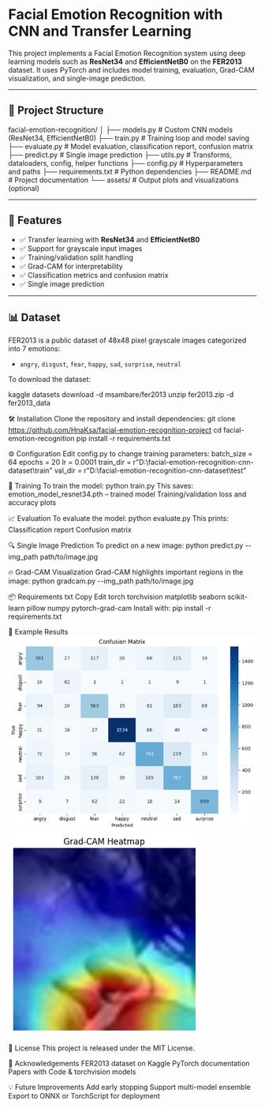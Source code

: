 # Facial Emotion Recognition with CNN and Transfer Learning

This project implements a Facial Emotion Recognition system using deep learning models such as **ResNet34** and **EfficientNetB0** on the **FER2013** dataset. It uses PyTorch and includes model training, evaluation, Grad-CAM visualization, and single-image prediction.

---

## 📂 Project Structure

facial-emotion-recognition/
│
├── models.py # Custom CNN models (ResNet34, EfficientNetB0)
├── train.py # Training loop and model saving
├── evaluate.py # Model evaluation, classification report, confusion matrix
├── predict.py # Single image prediction
├── utils.py # Transforms, dataloaders, config, helper functions
├── config.py # Hyperparameters and paths
├── requirements.txt # Python dependencies
├── README.md # Project documentation
└── assets/ # Output plots and visualizations (optional)


---

## 📌 Features

- ✅ Transfer learning with **ResNet34** and **EfficientNetB0**
- ✅ Support for grayscale input images
- ✅ Training/validation split handling
- ✅ Grad-CAM for interpretability
- ✅ Classification metrics and confusion matrix
- ✅ Single image prediction

---

## 📊 Dataset

FER2013 is a public dataset of 48x48 pixel grayscale images categorized into 7 emotions:

- `angry`, `disgust`, `fear`, `happy`, `sad`, `surprise`, `neutral`

To download the dataset:

kaggle datasets download -d msambare/fer2013
unzip fer2013.zip -d fer2013_data

🛠️ Installation
Clone the repository and install dependencies:
git clone https://github.com/HnaKsa/facial-emotion-recognition-project
cd facial-emotion-recognition
pip install -r requirements.txt

⚙️ Configuration
Edit config.py to change training parameters:
batch_size = 64
epochs = 20
lr = 0.0001
train_dir = r"D:\facial-emotion-recognition-cnn-dataset\train"
val_dir = r"D:\facial-emotion-recognition-cnn-dataset\test"

🚀 Training
To train the model:
python train.py
This saves:
emotion_model_resnet34.pth – trained model
Training/validation loss and accuracy plots

📈 Evaluation
To evaluate the model:
python evaluate.py
This prints:
Classification report
Confusion matrix

🔍 Single Image Prediction
To predict on a new image:
python predict.py --img_path path/to/image.jpg

🔥 Grad-CAM Visualization
Grad-CAM highlights important regions in the image:
python gradcam.py --img_path path/to/image.jpg

📦 Requirements
txt
Copy
Edit
torch
torchvision
matplotlib
seaborn
scikit-learn
pillow
numpy
pytorch-grad-cam
Install with:
pip install -r requirements.txt

📸 Example Results
![conConfusion Matrix](image.png)
![Grad-CAM Visualization](image-1.png)

📄 License
This project is released under the MIT License.

🙌 Acknowledgements
FER2013 dataset on Kaggle
PyTorch documentation
Papers with Code & torchvision models

💡 Future Improvements
Add early stopping
Support multi-model ensemble
Export to ONNX or TorchScript for deployment